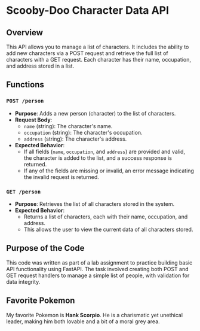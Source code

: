 # Scooby-Doo Character Data API

## Overview
This API allows you to manage a list of characters. It includes the ability to add new characters via a POST request and retrieve the full list of characters with a GET request. Each character has their name, occupation, and address stored in a list.

## Functions

### `POST /person`
- **Purpose**: Adds a new person (character) to the list of characters.
- **Request Body**:
    - `name` (string): The character's name.
    - `occupation` (string): The character's occupation.
    - `address` (string): The character's address.
- **Expected Behavior**: 
    - If all fields (`name`, `occupation`, and `address`) are provided and valid, the character is added to the list, and a success response is returned.
    - If any of the fields are missing or invalid, an error message indicating the invalid request is returned.

### `GET /person`
- **Purpose**: Retrieves the list of all characters stored in the system.
- **Expected Behavior**: 
    - Returns a list of characters, each with their name, occupation, and address. 
    - This allows the user to view the current data of all characters stored.

## Purpose of the Code
This code was written as part of a lab assignment to practice building basic API functionality using FastAPI. The task involved creating both POST and GET request handlers to manage a simple list of people, with validation for data integrity.

## Favorite Pokemon
My favorite Pokemon is **Hank Scorpio**. He is a charismatic yet unethical leader, making him both lovable and a bit of a moral grey area.